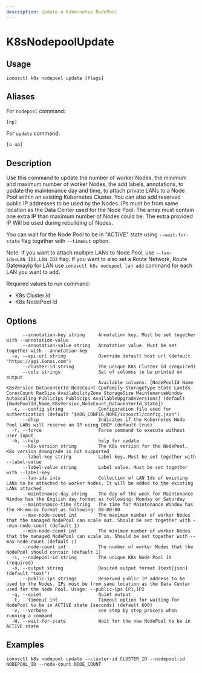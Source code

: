 ```yaml
---
description: Update a Kubernetes NodePool
---
```


# K8sNodepoolUpdate

## Usage

```text
ionosctl k8s nodepool update [flags]
```

## Aliases

For `nodepool` command:

```text
[np]
```

For `update` command:

```text
[u up]
```

## Description

Use this command to update the number of worker Nodes, the minimum and maximum number of worker Nodes, the add labels, annotations, to update the maintenance day and time, to attach private LANs to a Node Pool within an existing Kubernetes Cluster. You can also add reserved public IP addresses to be used by the Nodes. IPs must be from same location as the Data Center used for the Node Pool. The array must contain one extra IP than maximum number of Nodes could be. The extra provided IP Will be used during rebuilding of Nodes.

You can wait for the Node Pool to be in "ACTIVE" state using `--wait-for-state` flag together with `--timeout` option.

Note: If you want to attach multiple LANs to Node Pool, use `--lan-ids=LAN_ID1,LAN_ID2` flag. If you want to also set a Route Network, Route GatewayIp for LAN use `ionosctl k8s nodepool lan add` command for each LAN you want to add.

Required values to run command:

* K8s Cluster Id
* K8s NodePool Id

## Options

```text
      --annotation-key string     Annotation key. Must be set together with --annotation-value
      --annotation-value string   Annotation value. Must be set together with --annotation-key
  -u, --api-url string            Override default host url (default "https://api.ionos.com")
      --cluster-id string         The unique K8s Cluster Id (required)
      --cols strings              Set of columns to be printed on output 
                                  Available columns: [NodePoolId Name K8sVersion DatacenterId NodeCount CpuFamily StorageType State LanIds CoresCount RamSize AvailabilityZone StorageSize MaintenanceWindow AutoScaling PublicIps PublicIps AvailableUpgradeVersions] (default [NodePoolId,Name,K8sVersion,NodeCount,DatacenterId,State])
  -c, --config string             Configuration file used for authentication (default "$XDG_CONFIG_HOME/ionosctl/config.json")
      --dhcp                      Indicates if the Kubernetes Node Pool LANs will reserve an IP using DHCP (default true)
  -f, --force                     Force command to execute without user input
  -h, --help                      help for update
      --k8s-version string        The K8s version for the NodePool. K8s version downgrade is not supported
      --label-key string          Label key. Must be set together with --label-value
      --label-value string        Label value. Must be set together with --label-key
      --lan-ids ints              Collection of LAN Ids of existing LANs to be attached to worker Nodes. It will be added to the existing LANs attached
      --maintenance-day string    The day of the week for Maintenance Window has the English day format as following: Monday or Saturday
      --maintenance-time string   The time for Maintenance Window has the HH:mm:ss format as following: 08:00:00
      --max-node-count int        The maximum number of worker Nodes that the managed NodePool can scale out. Should be set together with --min-node-count (default 1)
      --min-node-count int        The minimum number of worker Nodes that the managed NodePool can scale in. Should be set together with --max-node-count (default 1)
      --node-count int            The number of worker Nodes that the NodePool should contain (default 1)
  -i, --nodepool-id string        The unique K8s Node Pool Id (required)
  -o, --output string             Desired output format [text|json] (default "text")
      --public-ips strings        Reserved public IP address to be used by the Nodes. IPs must be from same location as the Data Center used for the Node Pool. Usage: --public-ips IP1,IP2
  -q, --quiet                     Quiet output
  -t, --timeout int               Timeout option for waiting for NodePool to be in ACTIVE state [seconds] (default 600)
  -v, --verbose                   see step by step process when running a command
  -W, --wait-for-state            Wait for the new NodePool to be in ACTIVE state
```

## Examples

```text
ionosctl k8s nodepool update --cluster-id CLUSTER_ID --nodepool-id NODEPOOL_ID --node-count NODE_COUNT
```

